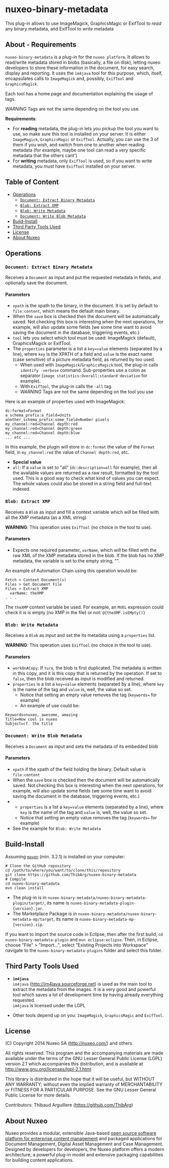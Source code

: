 nuxeo-binary-metadata
===========================

This plug-in allows to use ImageMagick, GraphicsMagic or ExifTool to _read_ any binary metadata, and ExifTool to _write_ metadata

## About - Requirements
`nuxeo-binary-metadata` is a plug-in for the `nuxeo platform`. It allows to read/write metadata stored in blobs (basically, a file on disk), letting nuxeo developers to store these information in the document, for easy search, display and reporting. It uses the `ìm4java` tool for this purpose, which, itself, encapsulates calls to `ImageMagick` and, possibly, `ExifTool` and `GraphicsMagick`.

Each tool has a home page and documentation explaining the usage of tags.

*WARNING* Tags are not the same depending on the tool you use.

**Requirements**:
* For __reading__ metadata, the plug-in lets you pickup the tool you want to use, so make sure this tool is installed on your server. It is either `ImageMagick`, `GraphicsMagic` or `ExifTool`. Actually, you can use the 3 of them if you wish, and switch from one to another when reading metadata (for example, maybe one tool can read a very specific metadata that the others cant')
* For __writing__ metadata, only `ExifTool` is used, so if you want to write metadata, you must have `ExifTool` installed on your server.

## Table of Content

* [Operations](#operation)
  * [`Document: Extract Binary Metadata`](#document-extract-binary-metadata)
  * [`Blob: Extract XMP`](#blob-extract-xmp)
  * [`Blob: Write Metadata`](#`blob-write-metadata`)
  * [`Document: Write Blob Metadata`](#document-write-blob-metadata)
* [Build-Install](#build-install)
* [Third Party Tools Used](#third-party-tools-used)
* [License](#license)
* [About Nuxeo](#about-nuxeo)


## Operations
### `Document: Extract Binary Metadata`
Receives a `Document` as input and put the requested metadata in fields, and optionally save the document.

#### Parameters
* `xpath` is the xpath to the binary, in the document. It is set by default to `file:content`, which means the default main binary.
* When the `save` box is checked then the document will be automatically saved. Not checking this box is interesting when the next operations, for example, will also update some fields (we some time want to avoid saving the document in the database, triggering events, etc.)
* `tool` lets you select which tool must be used: ImageMagick (default), GraphicsMagick or ExifTool.
* The `properties` parameter is a list a `key=value` elements (separated by a line), where `key` is the XPATH of a field and `value` is the exact name (case sensitive) of a picture metadata field, as returned by too used.
  * When used with `ImageMagick`/`GraphicsMagick` tool, the plug-in calls `identify -verbose` command. Sub-properties use a colon as separator (`image statistics:Overall:standard deviation` for example).
  * With `ExifTool`, the plug-in calls the `-all` tag.
  * *WARNING* Tags are not the same depending on the tool you use

Here is an example of properties used with ImageMagick:
```
dc:format=Format
a_schema_prefix:a_field=Units
another_schema_prefix:some_field=Number pixels
my_channel:red=Channel depth:red
my_channel:red=Channel depth:green
my_channel:red=Channel depth:blue
... etc ...
```
In this example, the plugin will store in `dc:format` the value of the `Format` field, in `my_channel:red` the value of `Channel depth:red`, etc.

* **Special value**<br/>
 * `all`: If a `value` is set to "all" (`dc:description=all` for example), then all the available values are returned as a raw result, formatted by the tool used. This is a good way to check what kind of values you can expect. The whole values could also be stored in a string field and full-text indexed.


### `Blob: Extract XMP`
Receives a `Blob` as input and fill a context variable which will be filled with all the XMP metadata (as a XML string)

**WARNING**: This operation uses `ExifTool` (no choice in the tool to use).

#### Parameters
* Expects one required parameter, `varName`, which will be filled with the raw XML of the XMP metadata stored in the blob. If the blob has no XMP metadata, the variable is set to the empty string, "".

An example of Automation Chain using this operation would be:

```
Fetch > Context Document(s)
Files > Get Document File
Files > Extract XMP
  varName: theXMP
. . .
```
The `theXMP` context variable be used. For example, an `MVEL` expression could check it is is empty (no XMP in the file) or not: `@{theXMP.isEMpty()}`


### `Blob: Write Metadata`
Receives a `Blob` as input and set the its metadata using a `properties` list.

**WARNING**: This operation uses `ExifTool` (no choice in the tool to use).

#### Parameters
* `workOnACopy`: If `ture`, the blob is first duplicated. The metadata is written in this copy, and it is this copy that is returned by the operation. If set to `false`, then the blob received as input is modified and returned.
* `properties` is a list a `key=value` elements (separated by a line), where `key` is the name of the tag and `value` is, well, the value so set.
  * Notice that setting an empty value removes the tag (`keywords=` for example)
  * An example of use could be:
```
Keywords=nuxeo, awesome, amazing
Title=How cool is nuxeo
Subject=cf. the title
```

### `Document: Write Blob Metadata`
Receives a `Document` as input and sets the metadata of its embedded blob
#### Parameters
* `xpath` if the xpath of the field holding the binary. Default value is `file:content`
* When the `save` box is checked then the document will be automatically saved. Not checking this box is interesting when the next operations, for example, will also update some fields (we some time want to avoid saving the document in the database, triggering events, etc.)
* * `properties` is a list a `key=value` elements (separated by a line), where `key` is the name of the tag and `value` is, well, the value so set.
  * Notice that setting an empty value removes the tag (`keywords=` for example)
* See the example for `Blob: Write Metadata`

## Build-Install

Assuming [`maven`](http://maven.apache.org) (min. 3.2.1) is installed on your computer:
```
# Clone the GitHub repository
cd /path/to/where/you/want/to/clone/this/repository
git clone https://github.com/ThibArg/nuxeo-binary-metadata
# Compile
cd nuxeo-binary-metadata
mvn clean install
```

* The plug-in is in `nuxeo-binary-metadata/nuxeo-binary-metadata-plugin/target/`, its name is `nuxeo-binary-metadata-plugin-{version}.jar`.
* The Marketplace Package is in `nuxeo-binary-metadata/nuxeo-binary-metadata-mp/target`, its name is `nuxeo-binary-metadata-mp-{version}.zip`.

If you want to import the source code in Eclipse, then after the first build, `cd nuxeo-binary-metadata-plugin` and `mvn eclipse:eclipse`. Then, in Eclipse, choose "File" > "Import...", select "Existing Projects into Workspace" navigate to the `nuxeo-binary-metadata-plugins` folder and select this folder.



## Third Party Tools Used
* **`im4java`**<br/>
`im4java` (http://im4java.sourceforge.net) is used as the main tool to extract the metadata from the images. It is a very good and powerful tool which saves a lot of development time by having already everything requested.<br/>
`im4java` is licensed under the LGPL

* Other tools depend up on you: `ImageMagick`, `GraphicsMagic` and `ExifTool`.

## License
(C) Copyright 2014 Nuxeo SA (http://nuxeo.com/) and others.

All rights reserved. This program and the accompanying materials
are made available under the terms of the GNU Lesser General Public License
(LGPL) version 2.1 which accompanies this distribution, and is available at
http://www.gnu.org/licenses/lgpl-2.1.html

This library is distributed in the hope that it will be useful,
but WITHOUT ANY WARRANTY; without even the implied warranty of
MERCHANTABILITY or FITNESS FOR A PARTICULAR PURPOSE. See the GNU
Lesser General Public License for more details.

Contributors:
Thibaud Arguillere (https://github.com/ThibArg)

## About Nuxeo

Nuxeo provides a modular, extensible Java-based [open source software platform for enterprise content management](http://www.nuxeo.com) and packaged applications for Document Management, Digital Asset Management and Case Management. Designed by developers for developers, the Nuxeo platform offers a modern architecture, a powerful plug-in model and extensive packaging capabilities for building content applications.
